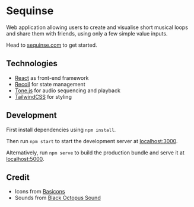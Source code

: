 # Sequinse

Web application allowing users to create and visualise short musical loops and share them with friends, using only a few simple value inputs.

Head to [sequinse.com](https://sequince.com) to get started.

## Technologies

-   [React](https://reactjs.org/) as front-end framework
-   [Recoil](https://recoiljs.org/) for state management
-   [Tone.js](https://tonejs.github.io/) for audio sequencing and playback
-   [TailwindCSS](https://tailwindcss.com/) for styling

## Development

First install dependencies using `npm install`.

Then run `npm start` to start the development server at [localhost:3000](http://localhost:3000).

Alternatively, run `npm serve` to build the production bundle and serve it at [localhost:5000](http://localhost:5000).

## Credit

-   Icons from [Basicons](https://basicons.xyz/)
-   Sounds from [Black Octopus Sound](https://blackoctopus-sound.com/free-downloads/)
